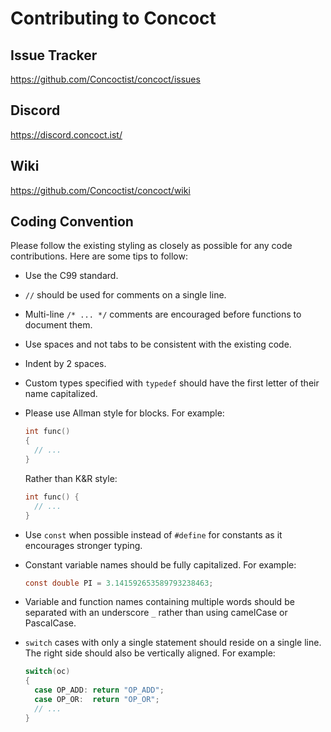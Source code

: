 # Contributing to Concoct

## Issue Tracker

https://github.com/Concoctist/concoct/issues

## Discord

https://discord.concoct.ist/

## Wiki

https://github.com/Concoctist/concoct/wiki

## Coding Convention

Please follow the existing styling as closely as possible for any code contributions. Here are some tips to follow:

* Use the C99 standard.

* `//` should be used for comments on a single line.

* Multi-line `/* ... */` comments are encouraged before functions to document them.

* Use spaces and not tabs to be consistent with the existing code.

* Indent by 2 spaces.

* Custom types specified with `typedef` should have the first letter of their name capitalized.

* Please use Allman style for blocks. For example:
   ```c
   int func()
   {
     // ...
   }
   ```
   Rather than K&R style:
   ```c
   int func() {
     // ...
   }
   ```

* Use `const` when possible instead of `#define` for constants as it encourages stronger typing.

* Constant variable names should be fully capitalized. For example:
   ```c
   const double PI = 3.141592653589793238463;
   ```

* Variable and function names containing multiple words should be separated with an underscore `_` rather than using camelCase or PascalCase.

* `switch` cases with only a single statement should reside on a single line. The right side should also be vertically aligned. For example:
   ```c
   switch(oc)
   {
     case OP_ADD: return "OP_ADD";
     case OP_OR:  return "OP_OR";
     // ...
   }
   ```
